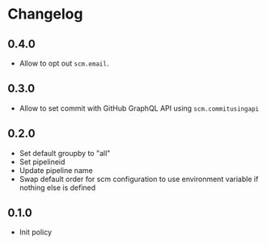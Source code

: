 # Changelog

## 0.4.0

* Allow to opt out `scm.email`.

## 0.3.0

* Allow to set commit with GitHub GraphQL API using `scm.commitusingapi`

## 0.2.0

* Set default groupby to "all"
* Set pipelineid
* Update pipeline name
* Swap default order for scm configuration to use environment variable if nothing else is defined

## 0.1.0

* Init policy
